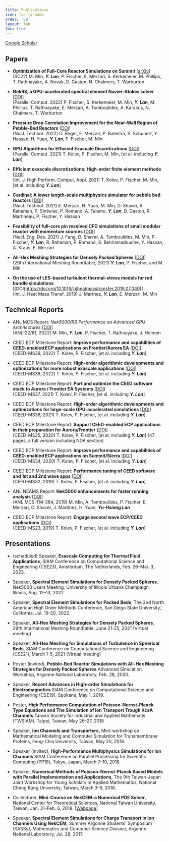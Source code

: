 ```yaml
---
title: Publications
icon: fas fa-book
order: -50
layout: tab
toc: true
---
```


[Google Scholar](https://scholar.google.com/citations?user=Hfzrm8EAAAAJ&hl)

## Papers

- __Optimization of Full-Core Reactor Simulations on Summit__ [[arXiv](https://arxiv.org/abs/2110.01716)]   
(SC22) M. Min, ***Y. Lan***, P. Fischer, E. Merzari, S. Kerkemeier, M. Phillips, T. Rathnayake, A. Novak, D. Gaston, N. Chalmers, T. Warburton


- __NekRS, a GPU-accelerated spectral element Navier–Stokes solver__ [[DOI](https://doi.org/10.1016/j.parco.2022.102982)]      
(Parallel Comput. 2022) P. Fischer, S. Kerkemeier, M. Min, ***Y. Lan***, M. Phillips, T. Rathnayake, E. Merzari, A. Tomboulides, A. Karakus, N. Chalmers, T. Warburton


- __Pressure Drop Correlation Improvement for the Near-Wall Region of Pebble-Bed Reactors__ [[DOI](https://doi.org/10.1080/00295450.2022.2108688)]    
(Nucl. Technol. 2022) D. Reger, E. Merzari, P. Balestra, S. Schunert, Y. Hassan, H. Yuan, ***Y. Lan***, P. Fischer, M. Min


- __GPU Algorithms for Efficient Exascale Discretizations__ [[DOI](https://doi.org/10.1016/j.parco.2021.102841)]     
(Parallel Comput. 2021) T. Kolev, P. Fischer, M. Min, [et al. including ***Y. Lan***]


- __Efficient exascale discretizations: High-order finite element methods__ [[DOI](https://doi.org/10.1016/j.parco.2021.102841)]    
(Int. J. High Perform. Comput. Appl. 2021) T. Kolev, P. Fischer, M. Min, [et al. including ***Y. Lan***]


- __Cardinal: A lower length-scale multiphysics simulator for pebble bed reactors__ [[DOI](https://doi.org/10.1080/00295450.2020.1824471)]      
(Nucl. Technol. 2021) E. Merzari, H. Yuan, M. Min, D. Shaver, R. Rahaman, P. Shriwise, P. Romano, A. Talamo, ***Y. Lan***, D. Gaston, R. Martineau, P. Fischer, Y. Hassan 


- __Feasibility of full-core pin resolved CFD simulations of small modular reactor with momentum sources__ [[DOI](https://doi.org/10.1016/j.nucengdes.2021.111143)]    
(Nucl. Eng. Des. 2021) J. Fang, D. Shaver, A. Tomboulides, M. Min, P. Fischer, ***Y. Lan***, R. Rahaman, P. Romano, S. Benhamadouche, Y. Hassan, A. Kraus, E. Merzari


- __All-Hex Meshing Strategies for Densely Packed Spheres__ [[DOI](https://10.5281/zenodo.5559011)]   
(29th International Meshing Roundtable, 2021) ***Y. Lan***, P. Fischer, and M. Min


- __On the use of LES-based turbulent thermal-stress models for rod bundle simulations__ [[DOI(https://doi.org/10.1016/j.ijheatmasstransfer.2019.07.049)]      
(Int. J. Heat Mass Transf. 2019) J. Martńez, ***Y. Lan***, E. Merzari, M. Min


## Technical Reports
- ANL MCS Report: _Nek5000/RS Performance on Advanced GPU Architectures_ [[DOI](https://doi.org/10.2172/1894022)]     
(ANL-22/81, 2022) M. Min, ***Y. Lan***, P. Fischer, T. Rathnayake, J. Holmen

- CEED ECP Milestone Report: __Improve performance and capabilities of CEED-enabled ECP applications on Frontier/Aurora EA__ [[DOI](https://doi.org/10.5281/zenodo.7202571)]     
(CEED-MS39, 2022) T. Kolev, P. Fischer, [et al. including ***Y. Lan***]

- CEED ECP Milestone Report: __High-order algorithmic developments and optimizations for more robust exascale applications__ [[DOI](https://doi.org/10.5281/zenodo.6514857)]     
(CEED-MS38, 2022) T. Kolev, P. Fischer, [et al. including ***Y. Lan***]

- CEED ECP Milestone Report: __Port and optimize the CEED software stack to Aurora / Frontier EA Systems__ [[DOI](https://doi.org/10.5281/zenodo.5542244)]     
(CEED-MS37, 2021) T. Kolev, P. Fischer, [et al. including ***Y. Lan***]

- CEED ECP Milestone Report: __High-order algorithmic developments and optimizations for large-scale GPU-accelerated simulations__ [[DOI](https://doi.org/10.5281/zenodo.7202571)]     
(CEED-MS36, 2021) T. Kolev, P. Fischer, [et al. including ***Y. Lan***]

- CEED ECP Milestone Report: __Support CEED-enabled ECP applications in their preparation for Aurora/Frontier__ [[DOI](https://doi.org/10.5281/zenodo.4146401)]      
(CEED-MS35, 2020) T. Kolev, P. Fischer, [et al. including ***Y. Lan***] 
(47 pages, a full version including NDA section)

- CEED ECP Milestone Report: __Improve performance and capabilities of CEED-enabled ECP applications on Summit/Sierra__ [[DOI](https://doi.org/10.5281/zenodo.3860804)]    
(CEED-MS34, 2020) T. Kolev, P. Fischer, [et al. including ***Y. Lan***]

- CEED ECP Milestone Report: __Performance tuning of CEED software and 1st and 2nd wave apps__ [[DOI](https://doi.org/10.5281/zenodo.3477618)]     
(CEED-MS32, 2019) T. Kolev, P. Fischer, [et al. including ***Y. Lan***]

- ANL NEAMS Report: __Nek5000 enhancements for faster running analysis__ [[DOI](https://doi.org/10.2172/1670708)]    
(ANL MCS-TM-384, 2019) M. Min, A. Tomboulides, P. Fischer, E. Merzari, D. Shaver, J. Martinez, H. Yuan, ***Yu-Hsiang Lan***

- CEED ECP Milestone Report: __Engage second wave ECP/CEED applications__ [[DOI](https://doi.org/10.5281/zenodo.2542359)]     
(CEED-MS23, 2019) T. Kolev, P. Fischer, [et al. including ***Y. Lan***]


## Presentations

- (scheduled) Speaker, __Exascale Computing for Thermal Fluid Applications__, SIAM Conference on Computational Science and Engineering (CSE23), Amsterdam, The Netherlands, Feb. 26–Mar. 3, 2023.

- Speaker, __Spectral Element Simulations for Densely Packed Spheres__, Nek5000 Users Meeting, University of Illinois Urbana Champaign, Illinois, Aug. 12–13, 2022

- Speaker, __Spectral Element Simulations for Packed Beds__, The 2nd North American High Order Methods Conference, San Diego State University, California, Jul. 19-20, 2022.

- Speaker, __All-Hex Meshing Strategies for Densely Packed Spheres__, 29th International Meshing Roundtable, June 21-25, 2021 (Virtual meeting).

- Speaker, __All-Hex Meshing for Simulations of Turbulence in Spherical Beds__, SIAM Conference on Computational Science and Engineering (CSE21), March 1-5, 2021 (Virtual meeting)

- Poster (invited), __Pebble-Bed Reactor Simulations with All-Hex Meshing Strategies for Densely Packed Spheres__ Advanced Simulation Workshop, Argonne National Laboratory, Feb. 28, 2020.

- Speaker, __Recent Advances in High-order Simulations for Electromagnetics__ SIAM Conference on Computational Science and Engineering (CSE19), Spokane, May 1, 2019.

- Poster, __High Performance Computation of Poisson-Nernst-Planck Type Equations and The Simulation of Ion Transport Trough KcsA Channels__ Taiwan Society for Industrial and Applied Mathematis (TWSIAM), Taipei, Taiwan, May 26–27, 2018

- Speaker, __Ion Channels and Transporters,__ Mini-workshop on Mathematical Modeling and Computer Simulation for Transmembrane Proteins, Feng-Chia University, Taiwan, May 20, 2018.

- Speaker (invited), __High-Performance Multiphysics Simulations for Ion Channels__ SIAM Conference on Parallel Processing for Scientific Computing (PP18), Tokyo, Japan, March 7–10, 2018.

- Speaker, __Numerical Methods of Poisson-Nernst-Planck Based Models with Parallel Implementation and Applications,__ The 9th Taiwan-Japan Joint Workshop for Young Scholars in Applied Mathematics, National Cheng Kung University, Taiwan, March 3–5, 2018.

- Co-lecturer, __Mini-Course on NekCEM–a Numerical PDE Solver__, National Center for Theoretical Sciences, National Taiwan University, Taiwan, Jan. 31–Feb. 6, 2018. [[Webpage](http://www.ncts.ntu.edu.tw/events_3_detail.php?nid=141)]

- Speaker, __Spectral Element Simulations for Charge Transport in Ion Channels Using NekCEM,__ Summer Argonne Students’ Symposium (SASSy), Mathematics and Computer Science Division, Argonne National Laboratory, Jul. 28, 2017.


